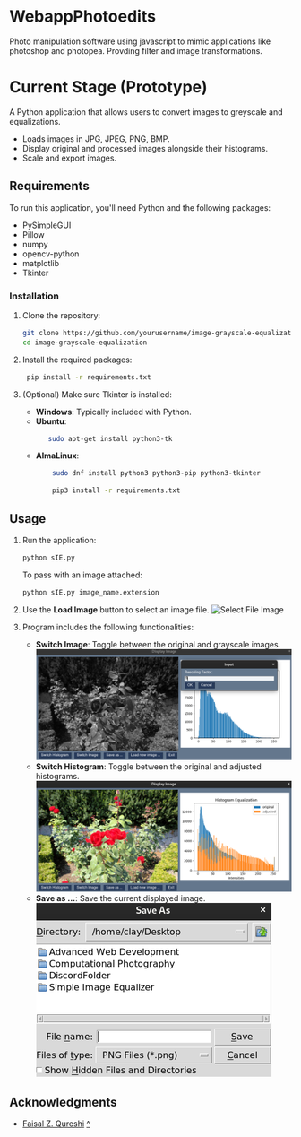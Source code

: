 # WebappPhotoedits
Photo manipulation software using javascript to mimic applications like photoshop and photopea.
Provding filter and image transformations.


# Current Stage (Prototype)
A Python application that allows users to convert images to greyscale and equalizations.

- Loads images in JPG, JPEG, PNG, BMP.
- Display original and processed images alongside their histograms.
- Scale and export images.

## Requirements

To run this application, you'll need Python and the following packages:

- PySimpleGUI
- Pillow
- numpy
- opencv-python
- matplotlib
- Tkinter

### Installation

1. Clone the repository:
   ```bash
   git clone https://github.com/yourusername/image-grayscale-equalization.git
   cd image-grayscale-equalization
   ```

2. Install the required packages:
   ```bash
    pip install -r requirements.txt
   ```

3. (Optional) Make sure Tkinter is installed:
   - **Windows**: Typically included with Python.
   - **Ubuntu**:
     ```bash
        sudo apt-get install python3-tk
     ```
    - **AlmaLinux**:
        ```bash
            sudo dnf install python3 python3-pip python3-tkinter
        ```
        ```bash
            pip3 install -r requirements.txt
        ```
## Usage

1. Run the application:
   ```bash
   python sIE.py
   ```
   To pass with an image attached:
   ```bash
   python sIE.py image_name.extension
   ```

2. Use the **Load Image** button to select an image file.
![Select File Image](SelectFile.jpg)
3. Program includes the following functionalities:
   - **Switch Image**: Toggle between the original and grayscale images.
   ![Greyscale Panel Image](ExportGreyscale.png)
   - **Switch Histogram**: Toggle between the original and adjusted histograms.
   ![Equalized Panel Image](RosesEqualized.png)
   - **Save as ...**: Save the current displayed image.
   ![Save As](SaveAs.png)

## Acknowledgments

- [Faisal Z. Qureshi](http://vclab.science.uoit.ca/)
[^](https://csundergrad.science.uoit.ca/courses/csci3240u/labs/lab2-image-enhancement/image_viewer.py)